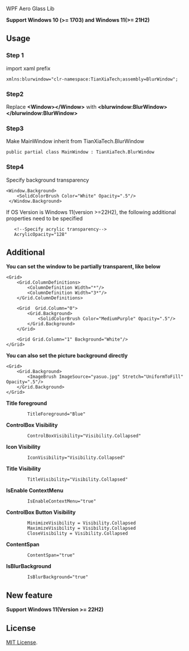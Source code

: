 WPF Aero Glass Lib  

**Support Windows 10 (>= 1703) and Windows 11(>= 21H2)**

## Usage
### Step 1
import xaml prefix  
```
xmlns:blurwindow="clr-namespace:TianXiaTech;assembly=BlurWindow";
```

### Step2
Replace **&lt;Window&gt;&lt;/Window&gt;** with **&lt;blurwindow:BlurWindow&gt;&lt;/blurwindow:BlurWindow&gt;**

### Step3  
Make MainWindow inherit from TianXiaTech.BlurWindow  
```
public partial class MainWindow : TianXiaTech.BlurWindow
```

### Step4  
Specify background transparency  

```
<Window.Background>
    <SolidColorBrush Color="White" Opacity=".5"/>  
 </Window.Background>
```  

If OS Version is Windows 11(version >=22H2), the following additional properties need to be specified
```
   <!--Specify acrylic transparency-->
   AcrylicOpacity="128"
```

## Additional
**You can set the window to be partially transparent, like below**  
```
<Grid>
    <Grid.ColumnDefinitions>
        <ColumnDefinition Width="*"/>
        <ColumnDefinition Width="3*"/>
    </Grid.ColumnDefinitions>

    <Grid  Grid.Column="0">
        <Grid.Background>
            <SolidColorBrush Color="MediumPurple" Opacity=".5"/>
        </Grid.Background>
    </Grid>

    <Grid Grid.Column="1" Background="White"/>
</Grid>
```

**You can also set the picture background directly**  
```
<Grid>
    <Grid.Background>
        <ImageBrush ImageSource="yasuo.jpg" Stretch="UniformToFill" Opacity=".5"/>
    </Grid.Background>
</Grid>
```

**Title foreground**
```
        TitleForeground="Blue"
```

**ControlBox Visibility**
```
        ControlBoxVisibility="Visibility.Collapsed"
```

**Icon Visibility**
```
        IconVisibility="Visibility.Collapsed"
```

**Title Visibility**
```
        TitleVisibility="Visibility.Collapsed"
```

**IsEnable ContextMenu**
```
        IsEnableContextMenu="true"
```

**ControlBox Button Visibility**
```
        MinimizeVisibility = Visibility.Collapsed
        MaximizeVisibility = Visibility.Collapsed
        CloseVisibility = Visibility.Collapsed
```

**ContentSpan** 
```
        ContentSpan="true"
```

**IsBlurBackground** 
```
        IsBlurBackground="true"
```

## New feature
**Support Windows 11(Version >= 22H2)** 

## License

[MIT License](LICENSE).

